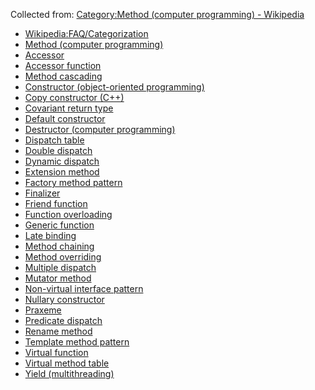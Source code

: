 Collected from: [Category:Method (computer programming) - Wikipedia](https://en.wikipedia.org/wiki/Category:Method_(computer_programming)?oldformat=true)


- [Wikipedia:FAQ/Categorization](https://en.wikipedia.org/wiki/Wikipedia:FAQ/Categorization#Why_might_a_category_list_not_be_up_to_date?)
- [Method (computer programming)](https://en.wikipedia.org/wiki/Method_(computer_programming))
- [Accessor](https://en.wikipedia.org/wiki/Accessor)
- [Accessor function](https://en.wikipedia.org/wiki/Accessor_function)
- [Method cascading](https://en.wikipedia.org/wiki/Method_cascading)
- [Constructor (object-oriented programming)](https://en.wikipedia.org/wiki/Constructor_(object-oriented_programming))
- [Copy constructor (C++)](https://en.wikipedia.org/wiki/Copy_constructor_(C%2B%2B))
- [Covariant return type](https://en.wikipedia.org/wiki/Covariant_return_type)
- [Default constructor](https://en.wikipedia.org/wiki/Default_constructor)
- [Destructor (computer programming)](https://en.wikipedia.org/wiki/Destructor_(computer_programming))
- [Dispatch table](https://en.wikipedia.org/wiki/Dispatch_table)
- [Double dispatch](https://en.wikipedia.org/wiki/Double_dispatch)
- [Dynamic dispatch](https://en.wikipedia.org/wiki/Dynamic_dispatch)
- [Extension method](https://en.wikipedia.org/wiki/Extension_method)
- [Factory method pattern](https://en.wikipedia.org/wiki/Factory_method_pattern)
- [Finalizer](https://en.wikipedia.org/wiki/Finalizer)
- [Friend function](https://en.wikipedia.org/wiki/Friend_function)
- [Function overloading](https://en.wikipedia.org/wiki/Function_overloading)
- [Generic function](https://en.wikipedia.org/wiki/Generic_function)
- [Late binding](https://en.wikipedia.org/wiki/Late_binding)
- [Method chaining](https://en.wikipedia.org/wiki/Method_chaining)
- [Method overriding](https://en.wikipedia.org/wiki/Method_overriding)
- [Multiple dispatch](https://en.wikipedia.org/wiki/Multiple_dispatch)
- [Mutator method](https://en.wikipedia.org/wiki/Mutator_method)
- [Non-virtual interface pattern](https://en.wikipedia.org/wiki/Non-virtual_interface_pattern)
- [Nullary constructor](https://en.wikipedia.org/wiki/Nullary_constructor)
- [Praxeme](https://en.wikipedia.org/wiki/Praxeme)
- [Predicate dispatch](https://en.wikipedia.org/wiki/Predicate_dispatch)
- [Rename method](https://en.wikipedia.org/wiki/Rename_method)
- [Template method pattern](https://en.wikipedia.org/wiki/Template_method_pattern)
- [Virtual function](https://en.wikipedia.org/wiki/Virtual_function)
- [Virtual method table](https://en.wikipedia.org/wiki/Virtual_method_table)
- [Yield (multithreading)](https://en.wikipedia.org/wiki/Yield_(multithreading))